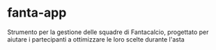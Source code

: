 # fanta-app
Strumento per la gestione delle squadre di Fantacalcio, progettato per aiutare i partecipanti a ottimizzare le loro scelte durante l'asta
